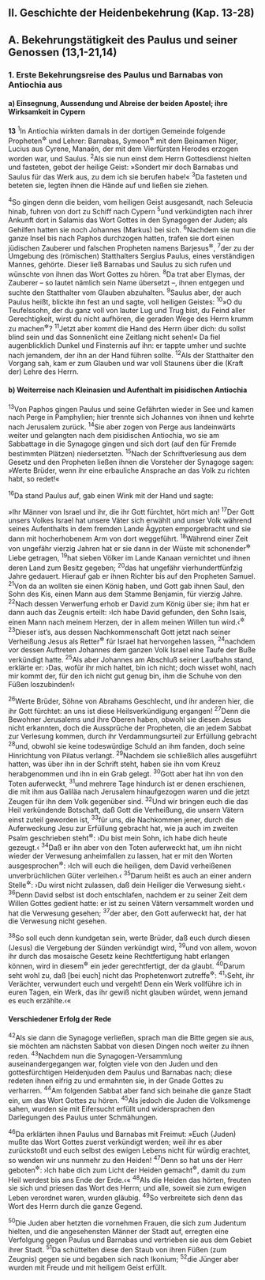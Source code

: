## II. Geschichte der Heidenbekehrung (Kap. 13-28)

## A. Bekehrungstätigkeit des Paulus und seiner Genossen (13,1-21,14)

### 1. Erste Bekehrungsreise des Paulus und Barnabas von Antiochia aus

#### a) Einsegnung, Aussendung und Abreise der beiden Apostel; ihre Wirksamkeit in Cypern

__13__
<sup>1</sup>In Antiochia wirkten damals in der dortigen Gemeinde folgende Propheten<sup title="vgl. 1.Kor 12,28">&#x2732;</sup> und Lehrer: Barnabas, Symeon<sup title="= Simon">&#x2732;</sup> mit dem Beinamen Niger, Lucius aus Cyrene, Manaën, der mit dem Vierfürsten Herodes erzogen worden war, und Saulus.
<sup>2</sup>Als sie nun einst dem Herrn Gottesdienst hielten und fasteten, gebot der heilige Geist: »Sondert mir doch Barnabas und Saulus für das Werk aus, zu dem ich sie berufen habe!«
<sup>3</sup>Da fasteten und beteten sie, legten ihnen die Hände auf und ließen sie ziehen.

<sup>4</sup>So gingen denn die beiden, vom heiligen Geist ausgesandt, nach Seleucia hinab, fuhren von dort zu Schiff nach Cypern
<sup>5</sup>und verkündigten nach ihrer Ankunft dort in Salamis das Wort Gottes in den Synagogen der Juden; als Gehilfen hatten sie noch Johannes (Markus) bei sich.
<sup>6</sup>Nachdem sie nun die ganze Insel bis nach Paphos durchzogen hatten, trafen sie dort einen jüdischen Zauberer und falschen Propheten namens Barjesus<sup title="d.h. Sohn des Jesus">&#x2732;</sup>,
<sup>7</sup>der zu der Umgebung des (römischen) Statthalters Sergius Paulus, eines verständigen Mannes, gehörte. Dieser ließ Barnabas und Saulus zu sich rufen und wünschte von ihnen das Wort Gottes zu hören.
<sup>8</sup>Da trat aber Elymas, der Zauberer – so lautet nämlich sein Name übersetzt –, ihnen entgegen und suchte den Statthalter vom Glauben abzuhalten.
<sup>9</sup>Saulus aber, der auch Paulus heißt, blickte ihn fest an und sagte, voll heiligen Geistes:
<sup>10</sup>»O du Teufelssohn, der du ganz voll von lauter Lug und Trug bist, du Feind aller Gerechtigkeit, wirst du nicht aufhören, die geraden Wege des Herrn krumm zu machen<sup title="= zu vereiteln; vgl. Hos 14,10">&#x2732;</sup>?
<sup>11</sup>Jetzt aber kommt die Hand des Herrn über dich: du sollst blind sein und das Sonnenlicht eine Zeitlang nicht sehen!« Da fiel augenblicklich Dunkel und Finsternis auf ihn: er tappte umher und suchte nach jemandem, der ihn an der Hand führen sollte.
<sup>12</sup>Als der Statthalter den Vorgang sah, kam er zum Glauben und war voll Staunens über die (Kraft der) Lehre des Herrn.

#### b) Weiterreise nach Kleinasien und Aufenthalt im pisidischen Antiochia

<sup>13</sup>Von Paphos gingen Paulus und seine Gefährten wieder in See und kamen nach Perge in Pamphylien; hier trennte sich Johannes von ihnen und kehrte nach Jerusalem zurück.
<sup>14</sup>Sie aber zogen von Perge aus landeinwärts weiter und gelangten nach dem pisidischen Antiochia, wo sie am Sabbattage in die Synagoge gingen und sich dort (auf den für Fremde bestimmten Plätzen) niedersetzten.
<sup>15</sup>Nach der Schriftverlesung aus dem Gesetz und den Propheten ließen ihnen die Vorsteher der Synagoge sagen: »Werte Brüder, wenn ihr eine erbauliche Ansprache an das Volk zu richten habt, so redet!«

<sup>16</sup>Da stand Paulus auf, gab einen Wink mit der Hand und sagte:

»Ihr Männer von Israel und ihr, die ihr Gott fürchtet, hört mich an!
<sup>17</sup>Der Gott unsers Volkes Israel hat unsere Väter sich erwählt und unser Volk während seines Aufenthalts in dem fremden Lande Ägypten emporgebracht und sie dann mit hocherhobenem Arm von dort weggeführt.
<sup>18</sup>Während einer Zeit von ungefähr vierzig Jahren hat er sie dann in der Wüste mit schonender<sup title="= geduldiger">&#x2732;</sup> Liebe getragen,
<sup>19</sup>hat sieben Völker im Lande Kanaan vernichtet und ihnen deren Land zum Besitz gegeben;
<sup>20</sup>das hat ungefähr vierhundertfünfzig Jahre gedauert. Hierauf gab er ihnen Richter bis auf den Propheten Samuel.
<sup>21</sup>Von da an wollten sie einen König haben, und Gott gab ihnen Saul, den Sohn des Kis, einen Mann aus dem Stamme Benjamin, für vierzig Jahre.
<sup>22</sup>Nach dessen Verwerfung erhob er David zum König über sie; ihm hat er dann auch das Zeugnis erteilt: ›Ich habe David gefunden, den Sohn Isais, einen Mann nach meinem Herzen, der in allem meinen Willen tun wird.‹<sup title="Ps 89,21; 1.Sam 13,14">&#x2732;</sup>
<sup>23</sup>Dieser ist’s, aus dessen Nachkommenschaft Gott jetzt nach seiner Verheißung Jesus als Retter<sup title="= Heiland">&#x2732;</sup> für Israel hat hervorgehen lassen,
<sup>24</sup>nachdem vor dessen Auftreten Johannes dem ganzen Volk Israel eine Taufe der Buße verkündigt hatte.
<sup>25</sup>Als aber Johannes am Abschluß seiner Laufbahn stand, erklärte er: ›Das, wofür ihr mich haltet, bin ich nicht; doch wisset wohl, nach mir kommt der, für den ich nicht gut genug bin, ihm die Schuhe von den Füßen loszubinden!‹

<sup>26</sup>Werte Brüder, Söhne von Abrahams Geschlecht, und ihr anderen hier, die ihr Gott fürchtet: an uns ist diese Heilsverkündigung ergangen!
<sup>27</sup>Denn die Bewohner Jerusalems und ihre Oberen haben, obwohl sie diesen Jesus nicht erkannten, doch die Aussprüche der Propheten, die an jedem Sabbat zur Verlesung kommen, durch ihr Verdammungsurteil zur Erfüllung gebracht
<sup>28</sup>und, obwohl sie keine todeswürdige Schuld an ihm fanden, doch seine Hinrichtung von Pilatus verlangt.
<sup>29</sup>Nachdem sie schließlich alles ausgeführt hatten, was über ihn in der Schrift steht, haben sie ihn vom Kreuz herabgenommen und ihn in ein Grab gelegt.
<sup>30</sup>Gott aber hat ihn von den Toten auferweckt,
<sup>31</sup>und mehrere Tage hindurch ist er denen erschienen, die mit ihm aus Galiläa nach Jerusalem hinaufgezogen waren und die jetzt Zeugen für ihn dem Volk gegenüber sind.
<sup>32</sup>Und wir bringen euch die das Heil verkündende Botschaft, daß Gott die Verheißung, die unsern Vätern einst zuteil geworden ist,
<sup>33</sup>für uns, die Nachkommen jener, durch die Auferweckung Jesu zur Erfüllung gebracht hat, wie ja auch im zweiten Psalm geschrieben steht<sup title="Ps 2,7">&#x2732;</sup>: ›Du bist mein Sohn, ich habe dich heute gezeugt.‹
<sup>34</sup>Daß er ihn aber von den Toten auferweckt hat, um ihn nicht wieder der Verwesung anheimfallen zu lassen, hat er mit den Worten ausgesprochen<sup title="Jes 55,3">&#x2732;</sup>: ›Ich will euch die heiligen, dem David verheißenen unverbrüchlichen Güter verleihen.‹
<sup>35</sup>Darum heißt es auch an einer andern Stelle<sup title="Ps 16,10">&#x2732;</sup>: ›Du wirst nicht zulassen, daß dein Heiliger die Verwesung sieht.‹
<sup>36</sup>Denn David selbst ist doch entschlafen, nachdem er zu seiner Zeit dem Willen Gottes gedient hatte: er ist zu seinen Vätern versammelt worden und hat die Verwesung gesehen;
<sup>37</sup>der aber, den Gott auferweckt hat, der hat die Verwesung nicht gesehen.

<sup>38</sup>So soll euch denn kundgetan sein, werte Brüder, daß euch durch diesen (Jesus) die Vergebung der Sünden verkündigt wird,
<sup>39</sup>und von allem, wovon ihr durch das mosaische Gesetz keine Rechtfertigung habt erlangen können, wird in diesem<sup title="oder: durch diesen">&#x2732;</sup> ein jeder gerechtfertigt, der da glaubt.
<sup>40</sup>Darum seht wohl zu, daß [bei euch] nicht das Prophetenwort zutreffe<sup title="Hab 1,5">&#x2732;</sup>:
<sup>41</sup>›Seht, ihr Verächter, verwundert euch und vergeht! Denn ein Werk vollführe ich in euren Tagen, ein Werk, das ihr gewiß nicht glauben würdet, wenn jemand es euch erzählte.‹«

#### Verschiedener Erfolg der Rede

<sup>42</sup>Als sie dann die Synagoge verließen, sprach man die Bitte gegen sie aus, sie möchten am nächsten Sabbat von diesen Dingen noch weiter zu ihnen reden.
<sup>43</sup>Nachdem nun die Synagogen-Versammlung auseinandergegangen war, folgten viele von den Juden und den gottesfürchtigen Heidenjuden dem Paulus und Barnabas nach; diese redeten ihnen eifrig zu und ermahnten sie, in der Gnade Gottes zu verharren.
<sup>44</sup>Am folgenden Sabbat aber fand sich beinahe die ganze Stadt ein, um das Wort Gottes zu hören.
<sup>45</sup>Als jedoch die Juden die Volksmenge sahen, wurden sie mit Eifersucht erfüllt und widersprachen den Darlegungen des Paulus unter Schmähungen.

<sup>46</sup>Da erklärten ihnen Paulus und Barnabas mit Freimut: »Euch (Juden) mußte das Wort Gottes zuerst verkündigt werden; weil ihr es aber zurückstoßt und euch selbst des ewigen Lebens nicht für würdig erachtet, so wenden wir uns nunmehr zu den Heiden!
<sup>47</sup>Denn so hat uns der Herr geboten<sup title="Jes 49,6">&#x2732;</sup>: ›Ich habe dich zum Licht der Heiden gemacht<sup title="oder: bestimmt">&#x2732;</sup>, damit du zum Heil werdest bis ans Ende der Erde.‹«
<sup>48</sup>Als die Heiden das hörten, freuten sie sich und priesen das Wort des Herrn; und alle, soweit sie zum ewigen Leben verordnet waren, wurden gläubig.
<sup>49</sup>So verbreitete sich denn das Wort des Herrn durch die ganze Gegend.

<sup>50</sup>Die Juden aber hetzten die vornehmen Frauen, die sich zum Judentum hielten, und die angesehensten Männer der Stadt auf, erregten eine Verfolgung gegen Paulus und Barnabas und vertrieben sie aus dem Gebiet ihrer Stadt.
<sup>51</sup>Da schüttelten diese den Staub von ihren Füßen (zum Zeugnis) gegen sie und begaben sich nach Ikonium;
<sup>52</sup>die Jünger aber wurden mit Freude und mit heiligem Geist erfüllt.